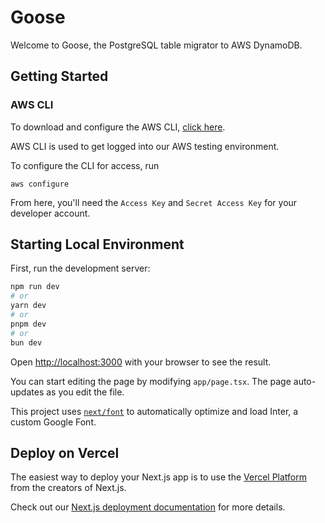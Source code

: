# Goose

Welcome to Goose, the PostgreSQL table migrator to AWS DynamoDB.

## Getting Started

### AWS CLI

To download and configure the AWS CLI, [click here](https://docs.aws.amazon.com/cli/latest/userguide/getting-started-install.html).

AWS CLI is used to get logged into our AWS testing environment.

To configure the CLI for access, run

```
aws configure
```

From here, you'll need the `Access Key` and `Secret Access Key` for your developer account.

## Starting Local Environment

First, run the development server:

```bash
npm run dev
# or
yarn dev
# or
pnpm dev
# or
bun dev
```

Open [http://localhost:3000](http://localhost:3000) with your browser to see the result.

You can start editing the page by modifying `app/page.tsx`. The page auto-updates as you edit the file.

This project uses [`next/font`](https://nextjs.org/docs/basic-features/font-optimization) to automatically optimize and load Inter, a custom Google Font.

## Deploy on Vercel

The easiest way to deploy your Next.js app is to use the [Vercel Platform](https://vercel.com/new?utm_medium=default-template&filter=next.js&utm_source=create-next-app&utm_campaign=create-next-app-readme) from the creators of Next.js.

Check out our [Next.js deployment documentation](https://nextjs.org/docs/deployment) for more details.
